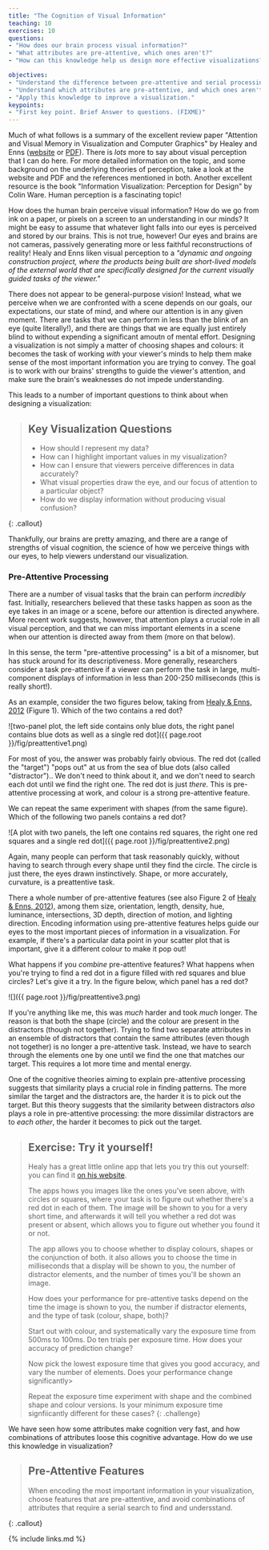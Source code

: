 ```yaml
---
title: "The Cognition of Visual Information"
teaching: 10
exercises: 10
questions:
- "How does our brain process visual information?"
- "What attributes are pre-attentive, which ones aren't?"
- "How can this knowledge help us design more effective visualizations?"

objectives:
- "Understand the difference between pre-attentive and serial processing of visual information"
- "Understand which attributes are pre-attentive, and which ones aren't"
- "Apply this knowledge to improve a visualization."
keypoints:
- "First key point. Brief Answer to questions. (FIXME)"
---
```


Much of what follows is a summary of the excellent review paper "Attention and Visual Memory in 
Visualization and Computer Graphics" by Healey and Enns ([website][healywebsite] or [PDF][healypdf]). 
There is *lots* more to say about visual perception that I can do here. For more detailed information 
on the topic, and some background on the underlying theories of perception, take a look at the 
website and PDF and the references mentioned in both. Another excellent resource is the book 
"Information Visualization: Perception for Design" by Colin Ware. 
Human perception is a fascinating topic! 

How does the human brain perceive visual information? How do we go from ink on a paper, or pixels on 
a screen to an understanding in our minds? 
It might be easy to assume that whatever light falls into our eyes is perceived and stored by our brains.
This is not true, however! Our eyes and brains are not cameras, passively generating more or less faithful 
reconstructions of reality! Healy and Enns liken visual perception to a *"dynamic and ongoing construction 
project, where the products being built are short-lived models of the external world that are specifically 
designed for the current visually guided tasks of the viewer."*

There does not appear to be general-purpose vision! Instead, what we perceive when we are confronted with 
a scene depends on our goals, our expectations, our state of mind, and where our attention is in any 
given moment. There are tasks that we can perform in less than the blink of an eye (quite literally!), and 
there are things that we are equally just entirely blind to without expending a significant amoutn of mental 
effort. Designing a visualization is not simply a matter of choosing shapes and colours: it becomes 
the task of working *with* your viewer's minds to help them make sense of the most important information 
you are trying to convey. The goal is to work with our brains' strengths to guide the viewer's attention, 
and make sure the brain's weaknesses do not impede understanding.

This leads to a number of important questions to think about when designing a visualization:

> ## Key Visualization Questions
>
> * How should I represent my data?
> * How can I highlight important values in my visualization?
> * How can I ensure that viewers perceive differences in data accurately?
> * What visual properties draw the eye, and our focus of attention to a particular object?
> * How do we display information without producing visual confusion?
>
{: .callout} 

Thankfully, our brains are pretty amazing, and there are a range of strengths of visual cognition, the 
science of how we perceive things with our eyes, to help viewers understand our visualization.

### Pre-Attentive Processing

There are a number of visual tasks that the brain can perform *incredibly* fast. Initially, researchers 
believed that these tasks happen as soon as the eye takes in an image or a scene, before our attention is 
directed anywhere. More recent work suggests, however, that attention plays a crucial role in all visual 
perception, and that we can miss important elements in a scene when our attention is directed away from 
them (more on that below). 

In this sense, the term "pre-attentive processing" is a bit of a misnomer, but has stuck around for its 
descriptiveness. More generally, researchers consider a task pre-attentive if a viewer can 
perform the task in large, multi-component displays of information in less than 200-250 milliseconds 
(this is really short!).

As an example, consider the two figures below, taking from [Healy & Enns, 2012][healypdf] (Figure 1). 
Which of the two contains a red dot?

![two-panel plot, the left side contains only blue dots, the right panel contains blue dots as well as a single red dot]({{ page.root }}/fig/preattentive1.png)

For most of you, the answer was probably fairly obvious. The red dot (called the "target") "pops out" 
at us from the sea of blue dots (also called "distractor").. 
We don't need to think about it, and we don't need to search each dot until we find the right one. The 
red dot is just *there*. This is pre-attentive processing at work, and colour is a strong pre-attentive 
feature. 

We can repeat the same experiment with shapes (from the same figure). Which of the following two panels 
contains a red dot?

![A plot with two panels, the left one contains red squares, the right one red squares and a single red dot]({{ page.root }}/fig/preattentive2.png)

Again, many people can perform that task reasonably quickly, without having to search through every shape 
until they find the circle. The circle is just there, the eyes drawn instinctively. Shape, or more accurately, 
curvature, is a preattentive task. 

There a whole number of pre-attentive features (see also Figure 2 of [Healy & Enns, 2012][healypdf]), among 
them size, orientation, length, density, hue, luminance, intersections, 3D depth, direction of motion, and 
lighting direction. Encoding information using pre-attentive features helps guide our eyes to the most 
important pieces of information in a visualization. For example, if there's a particular data point in your 
scatter plot that is important, give it a different colour to make it pop out!

What happens if you *combine* pre-attentive features? What happens when you're trying to find a red dot 
in a figure filled with red squares and blue circles?
Let's give it a try. In the figure below, which panel has a red dot?

![]({{ page.root }}/fig/preattentive3.png)

If you're anything like me, this was *much* harder and took *much* longer. The reason is that both the 
shape (circle) and the colour are present in the distractors (though not together). Trying to find two 
separate attributes in an ensemble of distractors that contain the same attributes (even though not together) 
is no longer a pre-attentive task. Instead, we have to search through the elements one by one until we 
find the one that matches our target. This requires a lot more time and mental energy. 

One of the cognitive theories aiming to explain pre-attentive processing suggests that similarity plays a
crucial role in finding patterns. The more similar the target and the distractors are, the harder it is 
to pick out the target. But this theory suggests that the similarity between distractors *also* plays a 
role in pre-attentive processing: the more dissimilar distractors are to *each other*, the harder it 
becomes to pick out the target.

> ## Exercise: Try it yourself!
>
> Healy has a great little online app that lets you try this out yourself: you can find it
> [on his website][healyapp].
>
> The apps hows you images like the ones you've seen above, with circles or squares, where your
> task is to figure out whether there's a red dot in each of them. The image will be shown to you 
> for a very short time, and afterwards it will tell you whether a red dot was present or absent, 
> which allows you to figure out whether you found it or not.
>
> The app allows you to choose whether to display colours, shapes or the conjunction of both. 
> it also allows you to choose the time in milliseconds that a display will be shown to you, 
> the number of distractor elements, and the number of times you'll be shown an image. 
>
> How does your performance for pre-attentive tasks depend on the time the image is shown to you, 
> the number if distractor elements, and the type of task (colour, shape, both)?
> 
> Start out with colour, and systematically vary the exposure time from 500ms to 100ms. 
> Do ten trials per exposure time. How does your accuracy of prediction change?
>
> Now pick the lowest exposure time that gives you good accuracy, and vary the number of elements. 
> Does your performance change significantly>
> 
> Repeat the exposure time experiment with shape and the combined shape and colour versions.
> Is your minimum exposure time signfiicantly different for these cases? 
{: .challenge}

We have seen how some attributes make cognition very fast, and how combinations of attributes 
loose this cognitive advantage. How do we use this knowledge in visualization?

> ## Pre-Attentive Features
> 
> When encoding the most important information in your visualization, choose features that 
> are pre-attentive, and avoid combinations of attributes that require a serial search to 
> find and undersstand.
>
{: .callout}





[healywebsite]: https://www.csc2.ncsu.edu/faculty/healey/PP/#jscript_search
[healypdf]: https://www.csc2.ncsu.edu/faculty/healey/download/tvcg.12a.pdf 
[healyapp]: https://www.csc2.ncsu.edu/faculty/healey/PP/#jscript_search


{% include links.md %}






